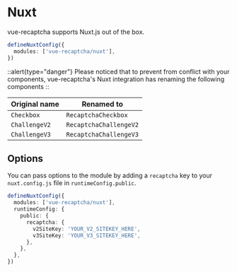 # Nuxt

vue-recaptcha supports Nuxt.js out of the box.

```ts
defineNuxtConfig({
  modules: ['vue-recaptcha/nuxt'],
})
```

::alert{type="danger"}
Please noticed that to prevent from conflict with your components, vue-recaptcha's Nuxt integration has renaming the following components
::

| **Original name** | **Renamed to**         |
|-------------------|------------------------|
| `Checkbox`        | `RecaptchaCheckbox`    |
| `ChallengeV2`     | `RecaptchaChallengeV2` |
| `ChallengeV3`     | `RecaptchaChallengeV3` |

## Options

You can pass options to the module by adding a `recaptcha` key to your `nuxt.config.js` file in `runtimeConfig.public`.

```ts
defineNuxtConfig({
  modules: ['vue-recaptcha/nuxt'],
  runtimeConfig: {
    public: {
      recaptcha: {
        v2SiteKey: 'YOUR_V2_SITEKEY_HERE',
        v3SiteKey: 'YOUR_V3_SITEKEY_HERE',
      },
    },
  },
})
```
